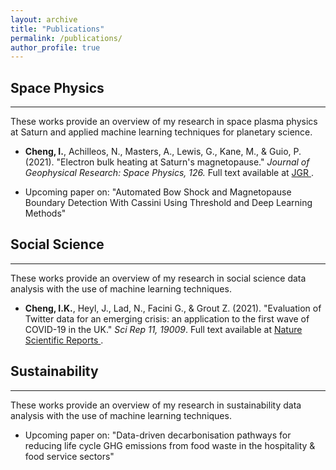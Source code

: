 ```yaml
---
layout: archive
title: "Publications"
permalink: /publications/
author_profile: true
---
```


## Space Physics
___
These works provide an overview of my research in space plasma physics at Saturn and applied machine learning techniques for planetary science.

* **Cheng, I.**, Achilleos, N., Masters, A., Lewis, G., Kane, M., & Guio, P. (2021). "Electron bulk heating at Saturn's magnetopause." <i>Journal of Geophysical Research: Space Physics, 126. </i> Full text available at <a href="https://doi.org/10.1029/2020JA028800"> JGR </a>.

* Upcoming paper on: "Automated Bow Shock and Magnetopause Boundary Detection With Cassini Using Threshold and Deep Learning Methods"

## Social Science
___
These works provide an overview of my research in social science data analysis with the use of machine learning techniques. 

* **Cheng, I.K.**, Heyl, J., Lad, N., Facini G., & Grout Z. (2021). "Evaluation of Twitter data for an emerging crisis: an application to the first wave of COVID-19 in the UK." <i>Sci Rep 11, 19009</i>. Full text available at <a href="https://doi.org/10.1038/s41598-021-98396-9"> Nature Scientific Reports </a>.

## Sustainability
___
These works provide an overview of my research in sustainability data analysis with the use of machine learning techniques. 

* Upcoming paper on: "Data-driven decarbonisation pathways for reducing life cycle GHG emissions from food waste in the hospitality & food service sectors"

<!-- {% if author.googlescholar %}
  You can also find my articles on <u><a href="{{author.googlescholar}}">my Google Scholar profile</a>.</u>
{% endif %}

{% include base_path %}

{% for post in site.publications reversed %}
  {% include archive-single.html %}
{% endfor %} -->
